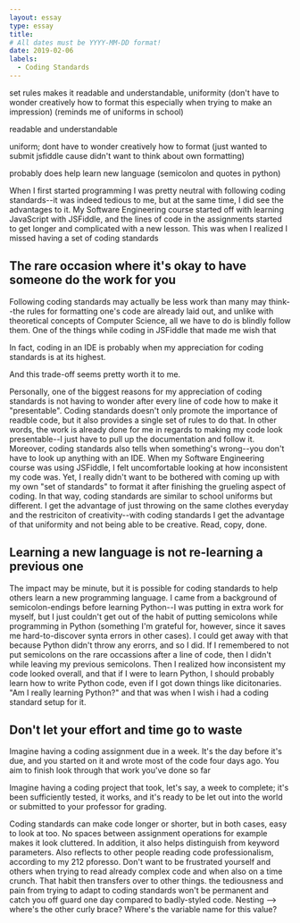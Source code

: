 ```yaml
---
layout: essay
type: essay
title: 
# All dates must be YYYY-MM-DD format!
date: 2019-02-06
labels:
  - Coding Standards
---
```


set rules makes it readable and understandable, uniformity (don't have to wonder creatively how to format this especially when trying to make an impression) (reminds me of uniforms in school)


readable and understandable

uniform; dont have to wonder creatively how to format (just wanted to submit jsfiddle cause didn't want to think about own formatting)

probably does help learn new language (semicolon and quotes in python)

When I first started programming I was pretty neutral with following coding standards--it was indeed tedious to me, but at the same time, I did see the advantages to it. My Software Engineering course started off with learning JavaScript with JSFiddle, and the lines of code in the assignments started to get longer and complicated with a new lesson. This was when I realized I missed having a set of coding standards 

## The rare occasion where it's okay to have someone do the work for you
Following coding standards may actually be less work than many may think--the rules for formatting one's code are already laid out, and unlike with theoretical concepts of Computer Science, all we have to do is blindly follow them. One of the things while coding in JSFiddle that made me wish that

In fact, coding in an IDE is probably when my appreciation for coding standards is at its highest. 


And this trade-off seems pretty worth it to me. 

Personally, one of the biggest reasons for my appreciation of coding standards is not having to wonder after every line of code how to make it "presentable". Coding standards doesn't only promote the importance of readble code, but it also provides a single set of rules to do that. In other words, the work is already done for me in regards to making my code look presentable--I just have to pull up the documentation and follow it. Moreover, coding standards also tells when something's wrong--you don't have to look up anything with an IDE. When my Software Engineering course was using JSFiddle, I felt uncomfortable looking at how inconsistent my code was. Yet, I really didn't want to be bothered with coming up with my own "set of standards" to format it after finishing the grueling aspect of coding. In that way, coding standards are similar to school uniforms but different. I get the advantage of just throwing on the same clothes everyday and the restriciton of creativity--with coding standards I get the advantage of that uniformity and not being able to be creative. Read, copy, done. 

## Learning a new language is not re-learning a previous one
The impact may be minute, but it is possible for coding standards to help others learn a new programming language. I came from a background of semicolon-endings before learning Python--I was putting in extra work for myself, but I just couldn't get out of the habit of putting semicolons while programming in Python (something I'm grateful for, however, since it saves me hard-to-discover synta errors in other cases). I could get away with that because Python didn't throw any erorrs, and so I did. If I remembered to not put semicolons on the rare occassions after a line of code, then I didn't while leaving my previous semicolons. Then I realized how inconsistent my code looked overall, and that if I were to learn Python, I should probably learn how to write Python code, even if I got down things like dicitonaries. "Am I really learning Python?" and that was when I wish i had a coding standard setup for it. 

## Don't let your effort and time go to waste 
Imagine having a coding assignment due in a week. It's the day before it's due, and you started on it and wrote most of the code four days ago. You aim to finish look through that work you've done so far 


Imagine having a coding project that took, let's say, a week to complete; it's been sufficiently tested, it works, and it's ready to be let out into the world or submitted to your professor for grading. 

Coding standards can make code longer or shorter, but in both cases, easy to look at too. No spaces between assignment operations for example makes it look cluttered. In addition, it also helps distinguish from keyword parameters. Also reflects to other people reading code professionalism, according to my 212 pforesso. Don't want to be frustrated yourself and others when trying to read already complex code and when also on a time crunch. That habit then transfers over to other things. the tediousness and pain from trying to adapt to coding standards won't be permanent and catch you off guard one day compared to badly-styled code. Nesting --> where's the other curly brace? Where's the variable name for this value? 


